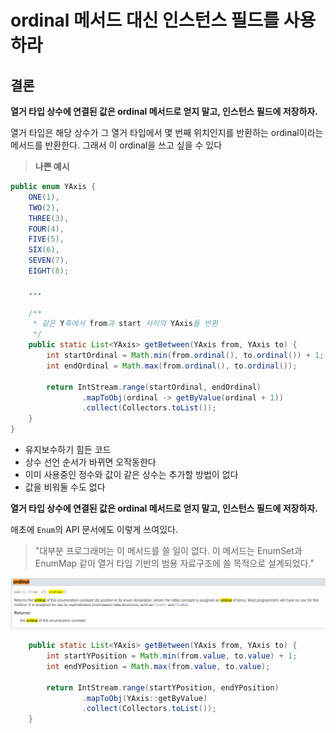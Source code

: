 # ordinal 메서드 대신 인스턴스 필드를 사용하라

## 결론

**열거 타입 상수에 연결된 값은 ordinal 메서드로 얻지 말고, 인스턴스 필드에 저장하자.**

열거 타입은 해당 상수가 그 열거 타입에서 몇 번째 위치인지를 반환하는 ordinal이라는 메서드를 반환한다. 그래서 이 ordinal을 쓰고 싶을 수 있다

> **나쁜 예시**
> 

```java
public enum YAxis {
    ONE(1),
    TWO(2),
    THREE(3),
    FOUR(4),
    FIVE(5),
    SIX(6),
    SEVEN(7),
    EIGHT(8);

    ...

    /**
     * 같은 Y축에서 from과 start 사이의 YAxis들 반환
     */
    public static List<YAxis> getBetween(YAxis from, YAxis to) {
        int startOrdinal = Math.min(from.ordinal(), to.ordinal()) + 1;
        int endOrdinal = Math.max(from.ordinal(), to.ordinal());

        return IntStream.range(startOrdinal, endOrdinal)
                .mapToObj(ordinal -> getByValue(ordinal + 1))
                .collect(Collectors.toList());
    }
}
```

- 유지보수하기 힘든 코드
- 상수 선언 순서가 바뀌면 오작동한다
- 이미 사용중인 정수와 값이 같은 상수는 추가할 방법이 없다
- 값을 비워둘 수도 없다

**열거 타입 상수에 연결된 값은 ordinal 메서드로 얻지 말고, 인스턴스 필드에 저장하자.**

애초에 `Enum`의 API 문서에도 이렇게 쓰여있다.

> "대부분 프로그래머는 이 메서드를 쓸 일이 없다. 이 메서드는 EnumSet과 EnumMap 같이 열거 타입 기반의 범용 자료구조에 쓸 목적으로 설계되었다."

<img src = "1.png">

```java
    public static List<YAxis> getBetween(YAxis from, YAxis to) {
        int startYPosition = Math.min(from.value, to.value) + 1;
        int endYPosition = Math.max(from.value, to.value);

        return IntStream.range(startYPosition, endYPosition)
                .mapToObj(YAxis::getByValue)
                .collect(Collectors.toList());
    }
```